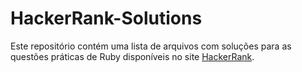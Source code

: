 # HackerRank-Solutions

Este repositório contém uma lista de arquivos com soluções para as questões práticas de Ruby disponíveis no site [HackerRank](https://www.hackerrank.com).
